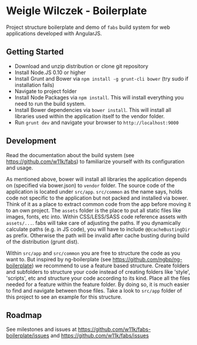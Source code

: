 # Weigle Wilczek - Boilerplate

Project structure boilerplate and demo of `fabs` build system for web applications developed with AngularJS.


## Getting Started

* Download and unzip distribution or clone git repository
* Install Node.JS 0.10 or higher
* Install Grunt and Bower via `npm install -g grunt-cli bower` (try sudo if installation fails)
* Navigate to project folder
* Install Node Packages via `npm install`. This will install everything you need to run the build system.
* Install Bower dependencies via `bower install`. This will install all libraries used within the application itself to
the vendor folder.
* Run `grunt dev` and navigate your browser to `http://localhost:9000`


## Development

Read the documentation about the build system (see https://github.com/w11k/fabs) to familiarize yourself with its
configuration and usage.

As mentioned above, bower will install all libraries the application depends on (specified via bower.json) to `vendor`
folder. The source code of the application is located under `src/app`. `src/common` as the name says, holds code not
specific to the application but not packed and installed via bower. Think of it as a place to extract common code from
the app before moving it to an own project. The `assets` folder is the place to put all static files like images, fonts,
etc into. Within CSS/LESS/SASS code reference assets with `assets/...`. fabs will take care of adjusting the paths. If
you dynamically calculate paths (e.g. in JS code), you will have to include `@@cacheBustingDir` as prefix. Otherwise
the path will be invalid after cache busting during build of the distribution (grunt dist).

Within `src/app` and `src/common` you are free to structure the code as you want to. But inspired by ng-boilerplate
(see https://github.com/ngbp/ng-boilerplate) we recommend to use a feature based structure. Create folders and
subfolders to structure your code instead of creating folders like 'style', 'scripts', etc and structure your code
according to its kind. Place all the files needed for a feature within the feature folder. By doing so, it is much
easier to find and navigate between those files. Take a look to `src/app` folder of this project to see an example for
this structure.


## Roadmap

See milestones and issues at https://github.com/w11k/fabs-boilerplate/issues and https://github.com/w11k/fabs/issues
